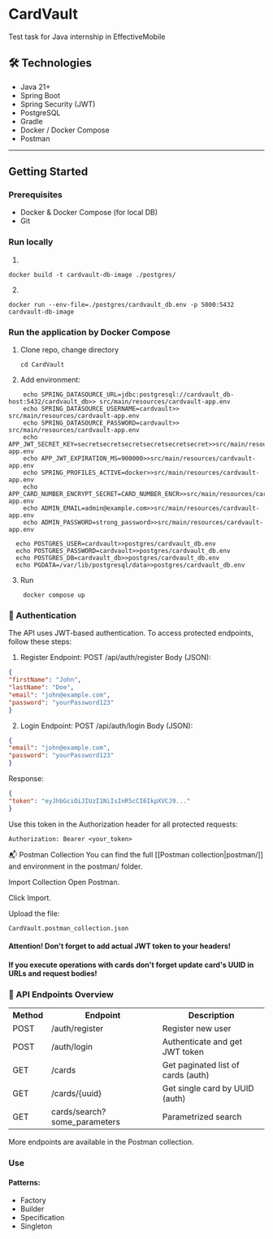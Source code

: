 # CardVault
Test task for Java internship in EffectiveMobile

## 🛠 Technologies

- Java 21+
- Spring Boot
- Spring Security (JWT)
- PostgreSQL
- Gradle
- Docker / Docker Compose
- Postman

---

## Getting Started

### Prerequisites

- Docker & Docker Compose (for local DB)
- Git

### Run locally
1. 
```
docker build -t cardvault-db-image ./postgres/
``` 
2.
```
docker run --env-file=./postgres/cardvault_db.env -p 5000:5432 cardvault-db-image
```
### Run the application by Docker Compose

1. Clone repo, change directory
    ```
   cd CardVault
   ```
2. Add environment:
```
    echo SPRING_DATASOURCE_URL=jdbc:postgresql://cardvault_db-host:5432/cardvault_db>> src/main/resources/cardvault-app.env
    echo SPRING_DATASOURCE_USERNAME=cardvault>> src/main/resources/cardvault-app.env 
    echo SPRING_DATASOURCE_PASSWORD=cardvault>> src/main/resources/cardvault-app.env
    echo APP_JWT_SECRET_KEY=secretsecretsecretsecretsecretsecret>>src/main/resources/cardvault-app.env
    echo APP_JWT_EXPIRATION_MS=900000>>src/main/resources/cardvault-app.env
    echo SPRING_PROFILES_ACTIVE=docker>>src/main/resources/cardvault-app.env
    echo APP_CARD_NUMBER_ENCRYPT_SECRET=CARD_NUMBER_ENCR>>src/main/resources/cardvault-app.env
    echo ADMIN_EMAIL=admin@example.com>>src/main/resources/cardvault-app.env
    echo ADMIN_PASSWORD=strong_password>>src/main/resources/cardvault-app.env
```
   
   ```
     echo POSTGRES_USER=cardvault>>postgres/cardvault_db.env
     echo POSTGRES_PASSWORD=cardvault>>postgres/cardvault_db.env
     echo POSTGRES_DB=cardvault_db>>postgres/cardvault_db.env
     echo PGDATA=/var/lib/postgresql/data>>postgres/cardvault_db.env
   ```

3. Run
```
    docker compose up
  ```

### 🔐 Authentication
The API uses JWT-based authentication.
To access protected endpoints, follow these steps:

1. Register
   Endpoint: POST /api/auth/register
   Body (JSON):
```json
{
"firstName": "John",
"lastName": "Doe",
"email": "john@example.com",
"password": "yourPassword123"
}
```
2. Login
   Endpoint: POST /api/auth/login
   Body (JSON):
```json
{
"email": "john@example.com",
"password": "yourPassword123"
}
```
Response:

```json
{
"token": "eyJhbGciOiJIUzI1NiIsInR5cCI6IkpXVCJ9..."
}
```
Use this token in the Authorization header for all protected requests:

```
Authorization: Bearer <your_token>
```

📬 Postman Collection
You can find the full [[Postman collection|postman/]] and environment in the postman/ folder.

Import Collection
Open Postman.

Click Import.

Upload the file:
```
CardVault.postman_collection.json
```

#### Attention! Don't forget to add actual JWT token to your headers!
#### If you execute operations with cards don't forget update card's UUID in URLs and request bodies!

### 📘 API Endpoints Overview
<table>
   <tr>
      <th>Method</th>	
      <th>Endpoint</th>	
      <th>Description</th> 
   </tr>
   <tr>
      <td>POST</td>	
      <td>/auth/register</td>	
      <td>Register new user</td>
   </tr>
   <tr>
      <td>POST</td>	
      <td>/auth/login</td>	
      <td>Authenticate and get JWT token</td>
   </tr>
   <tr>
      <td>GET</td>	
      <td>/cards</td>	
      <td>Get paginated list of cards (auth)</td>
   </tr>
   <tr>
      <td>GET</td>	
      <td>/cards/{uuid}</td>	
      <td>Get single card by UUID (auth)</td>
   </tr>
   <tr>
      <td>GET</td>
      <td>cards/search?some_parameters</td>
      <td>Parametrized search</td>
   </tr>
</table>
More endpoints are available in the Postman collection.

### Use

#### Patterns:
- Factory
- Builder
- Specification
- Singleton